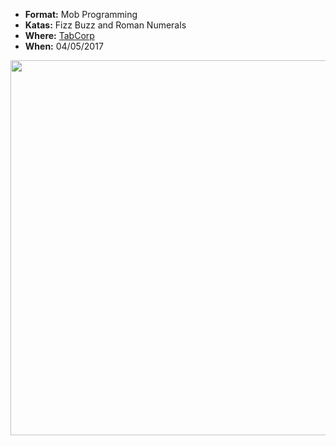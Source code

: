 * **Format:** Mob Programming
* **Katas:** Fizz Buzz and Roman Numerals
* **Where:** [TabCorp](https://www.tabcorp.com.au/)
* **When:** 04/05/2017

<img src="https://cloud.githubusercontent.com/assets/2061821/25732403/8f9a0a06-3192-11e7-8153-18907d7c73ca.jpg" width="600px" />
